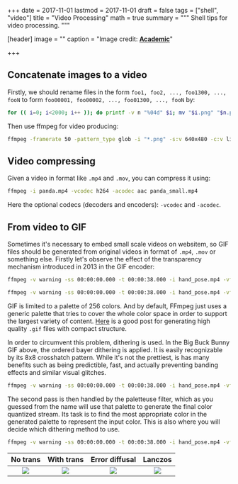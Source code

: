 +++
date = 2017-11-01
lastmod = 2017-11-01
draft = false
tags = ["shell", "video"]
title = "Video Processing"
math = true
summary = """
Shell tips for video processing.
"""

[header]
image = ""
caption = "Image credit: [**Academic**](https://github.com/gcushen/hugo-academic/)"

+++

## Concatenate images to a video

Firstly, we should rename files in the form `foo1, foo2, ..., foo1300, ..., fooN` to form `foo00001, foo00002, ..., foo01300, ..., fooN` by:
```bash
for (( i=0; i<2000; i++ )); do printf -v n "%04d" $i; mv "$i.png" "$n.png"; done;
```

Then use ffmpeg for video producing:
```bash
ffmpeg -framerate 50 -pattern_type glob -i "*.png" -s:v 640x480 -c:v libx264 -profile:v high -crf 20 -pix_fmt yuv420p hand_pose.mp4
```
## Video compressing

Given a video in format like `.mp4` and `.mov`, you can compress it using:
```sh
ffmpeg -i panda.mp4 -vcodec h264 -acodec aac panda_small.mp4
```
Here the optional codecs (decoders and encoders): `-vcodec` and `-acodec`.

## From video to GIF

Sometimes it's necessary to embed small scale videos on websitem, so GIF files should be generated from original videos in format of `.mp4`, `.mov` or something else.
Firstly let's observe the effect of the transparency mechanism introduced in 2013 in the GIF encoder:
```bash
ffmpeg -v warning -ss 00:00:00.000 -t 00:00:38.000 -i hand_pose.mp4 -vf scale=300:-1 -gifflags -transdiff -y bbb-notrans.gif
```
```bash
ffmpeg -v warning -ss 00:00:00.000 -t 00:00:38.000 -i hand_pose.mp4 -vf scale=300:-1 -gifflags +transdiff -y bbb-trans.gif
```

GIF is limited to a palette of 256 colors. And by default, FFmpeg just uses a generic palette that tries to cover the whole color space in order to support the largest variety of content. [Here](http://blog.pkh.me/p/21-high-quality-gif-with-ffmpeg.html) is a good post for generating high quality `.gif` files with compact structure.

In order to circumvent this problem, dithering is used. In the Big Buck Bunny GIF above, the ordered bayer dithering is applied. It is easily recognizable by its 8x8 crosshatch pattern. While it's not the prettiest, is has many benefits such as being predictible, fast, and actually preventing banding effects and similar visual glitches.
```bash
ffmpeg -v warning -ss 00:00:00.000 -t 00:00:38.000 -i hand_pose.mp4 -vf scale=300:-1:sws_dither=ed -y bbb-error-diffusal.gif
```

The second pass is then handled by the paletteuse filter, which as you guessed from the name will use that palette to generate the final color quantized stream. Its task is to find the most appropriate color in the generated palette to represent the input color. This is also where you will decide which dithering method to use.
```bash
ffmpeg -v warning -ss 00:00:00.000 -t 00:00:38.000 -i hand_pose.mp4 -vf scale=300:-1:lanczos -y bbb-lanczos.gif
```

No trans | With trans | Error diffusal | Lanczos 
:---:|:---:|:---:|:---:
![](/img/bbb-notrans.gif) | ![](/img/bbb-trans.gif) | ![](/img/bbb-error-diffusal.gif) | ![](/img/bbb-lanczos.gif)
